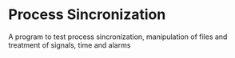# Process Sincronization
A program to test process sincronization, manipulation of files and treatment of signals, time and alarms

